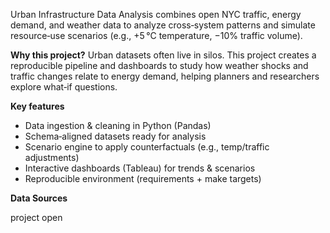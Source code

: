 Urban Infrastructure Data Analysis combines open NYC traffic, energy demand, and weather data to analyze cross‑system patterns and simulate resource‑use scenarios (e.g., +5 °C temperature, −10% traffic volume).

**Why this project?**
Urban datasets often live in silos. This project creates a reproducible pipeline and dashboards to study how weather shocks and traffic changes relate to energy demand, helping planners and researchers explore what‑if questions.

**Key features**
- Data ingestion & cleaning in Python (Pandas)
- Schema‑aligned datasets ready for analysis
- Scenario engine to apply counterfactuals (e.g., temp/traffic adjustments)
- Interactive dashboards (Tableau) for trends & scenarios
- Reproducible environment (requirements + make targets)

**Data Sources**


project open 
